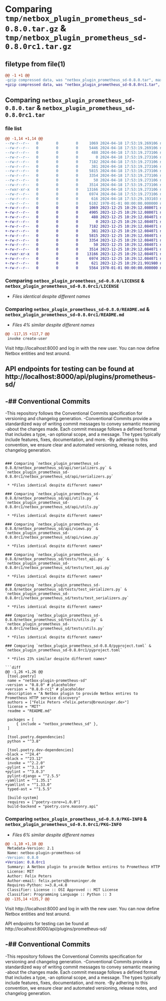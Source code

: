 # Comparing `tmp/netbox_plugin_prometheus_sd-0.8.0.tar.gz` & `tmp/netbox_plugin_prometheus_sd-0.8.0rc1.tar.gz`

## filetype from file(1)

```diff
@@ -1 +1 @@
-gzip compressed data, was "netbox_plugin_prometheus_sd-0.8.0.tar", max compression
+gzip compressed data, was "netbox_plugin_prometheus_sd-0.8.0rc1.tar", max compression
```

## Comparing `netbox_plugin_prometheus_sd-0.8.0.tar` & `netbox_plugin_prometheus_sd-0.8.0rc1.tar`

### file list

```diff
@@ -1,14 +1,14 @@
--rw-r--r--   0        0        0     1069 2024-04-18 17:53:19.269106 netbox_plugin_prometheus_sd-0.8.0/LICENSE
--rw-r--r--   0        0        0     5446 2024-04-18 17:53:19.269106 netbox_plugin_prometheus_sd-0.8.0/README.md
--rw-r--r--   0        0        0      488 2024-04-18 17:53:19.273106 netbox_plugin_prometheus_sd-0.8.0/netbox_prometheus_sd/__init__.py
--rw-r--r--   0        0        0        0 2024-04-18 17:53:19.273106 netbox_plugin_prometheus_sd-0.8.0/netbox_prometheus_sd/api/__init__.py
--rw-r--r--   0        0        0     7182 2024-04-18 17:53:19.273106 netbox_plugin_prometheus_sd-0.8.0/netbox_prometheus_sd/api/serializers.py
--rw-r--r--   0        0        0      381 2024-04-18 17:53:19.273106 netbox_plugin_prometheus_sd-0.8.0/netbox_prometheus_sd/api/urls.py
--rw-r--r--   0        0        0     5815 2024-04-18 17:53:19.273106 netbox_plugin_prometheus_sd-0.8.0/netbox_prometheus_sd/api/utils.py
--rw-r--r--   0        0        0     3354 2024-04-18 17:53:19.273106 netbox_plugin_prometheus_sd-0.8.0/netbox_prometheus_sd/api/views.py
--rw-r--r--   0        0        0       50 2024-04-18 17:53:19.273106 netbox_plugin_prometheus_sd-0.8.0/netbox_prometheus_sd/tests/__init__.py
--rw-r--r--   0        0        0     3514 2024-04-18 17:53:19.273106 netbox_plugin_prometheus_sd-0.8.0/netbox_prometheus_sd/tests/test_api.py
--rwxr-xr-x   0        0        0    13166 2024-04-18 17:53:19.273106 netbox_plugin_prometheus_sd-0.8.0/netbox_prometheus_sd/tests/test_serializers.py
--rw-r--r--   0        0        0     6974 2024-04-18 17:53:19.273106 netbox_plugin_prometheus_sd-0.8.0/netbox_prometheus_sd/tests/utils.py
--rw-r--r--   0        0        0      616 2024-04-18 17:53:29.193103 netbox_plugin_prometheus_sd-0.8.0/pyproject.toml
--rw-r--r--   0        0        0     6102 1970-01-01 00:00:00.000000 netbox_plugin_prometheus_sd-0.8.0/PKG-INFO
+-rw-r--r--   0        0        0     1069 2023-12-25 10:29:12.080071 netbox_plugin_prometheus_sd-0.8.0rc1/LICENSE
+-rw-r--r--   0        0        0     4905 2023-12-25 10:29:12.080071 netbox_plugin_prometheus_sd-0.8.0rc1/README.md
+-rw-r--r--   0        0        0      488 2023-12-25 10:29:12.084071 netbox_plugin_prometheus_sd-0.8.0rc1/netbox_prometheus_sd/__init__.py
+-rw-r--r--   0        0        0        0 2023-12-25 10:29:12.084071 netbox_plugin_prometheus_sd-0.8.0rc1/netbox_prometheus_sd/api/__init__.py
+-rw-r--r--   0        0        0     7182 2023-12-25 10:29:12.084071 netbox_plugin_prometheus_sd-0.8.0rc1/netbox_prometheus_sd/api/serializers.py
+-rw-r--r--   0        0        0      381 2023-12-25 10:29:12.084071 netbox_plugin_prometheus_sd-0.8.0rc1/netbox_prometheus_sd/api/urls.py
+-rw-r--r--   0        0        0     5815 2023-12-25 10:29:12.084071 netbox_plugin_prometheus_sd-0.8.0rc1/netbox_prometheus_sd/api/utils.py
+-rw-r--r--   0        0        0     3354 2023-12-25 10:29:12.084071 netbox_plugin_prometheus_sd-0.8.0rc1/netbox_prometheus_sd/api/views.py
+-rw-r--r--   0        0        0       50 2023-12-25 10:29:12.084071 netbox_plugin_prometheus_sd-0.8.0rc1/netbox_prometheus_sd/tests/__init__.py
+-rw-r--r--   0        0        0     3514 2023-12-25 10:29:12.084071 netbox_plugin_prometheus_sd-0.8.0rc1/netbox_prometheus_sd/tests/test_api.py
+-rwxr-xr-x   0        0        0    13166 2023-12-25 10:29:12.084071 netbox_plugin_prometheus_sd-0.8.0rc1/netbox_prometheus_sd/tests/test_serializers.py
+-rw-r--r--   0        0        0     6974 2023-12-25 10:29:12.084071 netbox_plugin_prometheus_sd-0.8.0rc1/netbox_prometheus_sd/tests/utils.py
+-rw-r--r--   0        0        0      621 2023-12-25 10:29:21.991980 netbox_plugin_prometheus_sd-0.8.0rc1/pyproject.toml
+-rw-r--r--   0        0        0     5564 1970-01-01 00:00:00.000000 netbox_plugin_prometheus_sd-0.8.0rc1/PKG-INFO
```

### Comparing `netbox_plugin_prometheus_sd-0.8.0/LICENSE` & `netbox_plugin_prometheus_sd-0.8.0rc1/LICENSE`

 * *Files identical despite different names*

### Comparing `netbox_plugin_prometheus_sd-0.8.0/README.md` & `netbox_plugin_prometheus_sd-0.8.0rc1/README.md`

 * *Files 4% similar despite different names*

```diff
@@ -117,15 +117,7 @@
 invoke create-user
 ```
 
 Visit http://localhost:8000 and log in with the new user.
 You can now define Netbox entities and test around.
 
 API endpoints for testing can be found at http://localhost:8000/api/plugins/prometheus-sd/
-
-## Conventional Commits
-
-This repository follows the Conventional Commits specification for versioning and changelog generation.
-Conventional Commits provide a standardized way of writing commit messages to convey semantic meaning
-about the changes made. Each commit message follows a defined format that includes a type,
-an optional scope, and a message. The types typically include features, fixes, documentation, and more.
-By adhering to this convention, we ensure clear and automated versioning, release notes, and changelog generation.
```

### Comparing `netbox_plugin_prometheus_sd-0.8.0/netbox_prometheus_sd/api/serializers.py` & `netbox_plugin_prometheus_sd-0.8.0rc1/netbox_prometheus_sd/api/serializers.py`

 * *Files identical despite different names*

### Comparing `netbox_plugin_prometheus_sd-0.8.0/netbox_prometheus_sd/api/utils.py` & `netbox_plugin_prometheus_sd-0.8.0rc1/netbox_prometheus_sd/api/utils.py`

 * *Files identical despite different names*

### Comparing `netbox_plugin_prometheus_sd-0.8.0/netbox_prometheus_sd/api/views.py` & `netbox_plugin_prometheus_sd-0.8.0rc1/netbox_prometheus_sd/api/views.py`

 * *Files identical despite different names*

### Comparing `netbox_plugin_prometheus_sd-0.8.0/netbox_prometheus_sd/tests/test_api.py` & `netbox_plugin_prometheus_sd-0.8.0rc1/netbox_prometheus_sd/tests/test_api.py`

 * *Files identical despite different names*

### Comparing `netbox_plugin_prometheus_sd-0.8.0/netbox_prometheus_sd/tests/test_serializers.py` & `netbox_plugin_prometheus_sd-0.8.0rc1/netbox_prometheus_sd/tests/test_serializers.py`

 * *Files identical despite different names*

### Comparing `netbox_plugin_prometheus_sd-0.8.0/netbox_prometheus_sd/tests/utils.py` & `netbox_plugin_prometheus_sd-0.8.0rc1/netbox_prometheus_sd/tests/utils.py`

 * *Files identical despite different names*

### Comparing `netbox_plugin_prometheus_sd-0.8.0/pyproject.toml` & `netbox_plugin_prometheus_sd-0.8.0rc1/pyproject.toml`

 * *Files 23% similar despite different names*

```diff
@@ -1,26 +1,26 @@
 [tool.poetry]
 name = "netbox-plugin-prometheus-sd"
-version = "0.8.0" # placeholder
+version = "0.8.0-rc1" # placeholder
 description = "A Netbox plugin to provide Netbox entires to Prometheus HTTP service discovery"
 authors = ["Felix Peters <felix.peters@breuninger.de>"]
 license = "MIT"
 readme = "README.md"
 
 packages = [
     { include = "netbox_prometheus_sd" },
 ]
 
 [tool.poetry.dependencies]
 python = "^3.8"
 
 [tool.poetry.dev-dependencies]
-black = "^24.4"
+black = "^23.12"
 invoke = "^2.2.0"
-pylint = "^3.1.0"
+pylint = "^3.0.3"
 pylint-django = "^2.5.5"
-yamllint = "^1.35.1"
+yamllint = "^1.33.0"
 typed-ast = "^1.5.5"
 
 [build-system]
 requires = ["poetry-core>=1.0.0"]
 build-backend = "poetry.core.masonry.api"
```

### Comparing `netbox_plugin_prometheus_sd-0.8.0/PKG-INFO` & `netbox_plugin_prometheus_sd-0.8.0rc1/PKG-INFO`

 * *Files 6% similar despite different names*

```diff
@@ -1,10 +1,10 @@
 Metadata-Version: 2.1
 Name: netbox-plugin-prometheus-sd
-Version: 0.8.0
+Version: 0.8.0rc1
 Summary: A Netbox plugin to provide Netbox entires to Prometheus HTTP service discovery
 License: MIT
 Author: Felix Peters
 Author-email: felix.peters@breuninger.de
 Requires-Python: >=3.8,<4.0
 Classifier: License :: OSI Approved :: MIT License
 Classifier: Programming Language :: Python :: 3
@@ -135,14 +135,7 @@
 ```
 
 Visit http://localhost:8000 and log in with the new user.
 You can now define Netbox entities and test around.
 
 API endpoints for testing can be found at http://localhost:8000/api/plugins/prometheus-sd/
 
-## Conventional Commits
-
-This repository follows the Conventional Commits specification for versioning and changelog generation.
-Conventional Commits provide a standardized way of writing commit messages to convey semantic meaning
-about the changes made. Each commit message follows a defined format that includes a type,
-an optional scope, and a message. The types typically include features, fixes, documentation, and more.
-By adhering to this convention, we ensure clear and automated versioning, release notes, and changelog generation.
```

